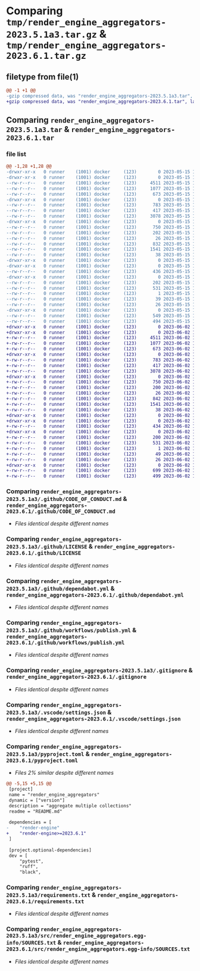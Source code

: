 # Comparing `tmp/render_engine_aggregators-2023.5.1a3.tar.gz` & `tmp/render_engine_aggregators-2023.6.1.tar.gz`

## filetype from file(1)

```diff
@@ -1 +1 @@
-gzip compressed data, was "render_engine_aggregators-2023.5.1a3.tar", last modified: Mon May 15 14:46:10 2023, max compression
+gzip compressed data, was "render_engine_aggregators-2023.6.1.tar", last modified: Fri Jun  2 12:40:45 2023, max compression
```

## Comparing `render_engine_aggregators-2023.5.1a3.tar` & `render_engine_aggregators-2023.6.1.tar`

### file list

```diff
@@ -1,28 +1,28 @@
-drwxr-xr-x   0 runner    (1001) docker     (123)        0 2023-05-15 14:46:10.743439 render_engine_aggregators-2023.5.1a3/
-drwxr-xr-x   0 runner    (1001) docker     (123)        0 2023-05-15 14:46:10.739439 render_engine_aggregators-2023.5.1a3/.github/
--rw-r--r--   0 runner    (1001) docker     (123)     4511 2023-05-15 14:45:51.000000 render_engine_aggregators-2023.5.1a3/.github/CODE_OF_CONDUCT.md
--rw-r--r--   0 runner    (1001) docker     (123)     1077 2023-05-15 14:45:51.000000 render_engine_aggregators-2023.5.1a3/.github/LICENSE
--rw-r--r--   0 runner    (1001) docker     (123)      673 2023-05-15 14:45:51.000000 render_engine_aggregators-2023.5.1a3/.github/dependabot.yml
-drwxr-xr-x   0 runner    (1001) docker     (123)        0 2023-05-15 14:46:10.739439 render_engine_aggregators-2023.5.1a3/.github/workflows/
--rw-r--r--   0 runner    (1001) docker     (123)      783 2023-05-15 14:45:51.000000 render_engine_aggregators-2023.5.1a3/.github/workflows/publish.yml
--rw-r--r--   0 runner    (1001) docker     (123)      417 2023-05-15 14:45:51.000000 render_engine_aggregators-2023.5.1a3/.github/workflows/test.yml
--rw-r--r--   0 runner    (1001) docker     (123)     3078 2023-05-15 14:45:51.000000 render_engine_aggregators-2023.5.1a3/.gitignore
-drwxr-xr-x   0 runner    (1001) docker     (123)        0 2023-05-15 14:46:10.739439 render_engine_aggregators-2023.5.1a3/.vscode/
--rw-r--r--   0 runner    (1001) docker     (123)      750 2023-05-15 14:45:51.000000 render_engine_aggregators-2023.5.1a3/.vscode/settings.json
--rw-r--r--   0 runner    (1001) docker     (123)      202 2023-05-15 14:46:10.743439 render_engine_aggregators-2023.5.1a3/PKG-INFO
--rw-r--r--   0 runner    (1001) docker     (123)       26 2023-05-15 14:45:51.000000 render_engine_aggregators-2023.5.1a3/README.md
--rw-r--r--   0 runner    (1001) docker     (123)      832 2023-05-15 14:45:51.000000 render_engine_aggregators-2023.5.1a3/pyproject.toml
--rw-r--r--   0 runner    (1001) docker     (123)     1541 2023-05-15 14:45:51.000000 render_engine_aggregators-2023.5.1a3/requirements.txt
--rw-r--r--   0 runner    (1001) docker     (123)       38 2023-05-15 14:46:10.743439 render_engine_aggregators-2023.5.1a3/setup.cfg
-drwxr-xr-x   0 runner    (1001) docker     (123)        0 2023-05-15 14:46:10.735439 render_engine_aggregators-2023.5.1a3/src/
-drwxr-xr-x   0 runner    (1001) docker     (123)        0 2023-05-15 14:46:10.739439 render_engine_aggregators-2023.5.1a3/src/render_engine_aggregators/
--rw-r--r--   0 runner    (1001) docker     (123)      436 2023-05-15 14:45:51.000000 render_engine_aggregators-2023.5.1a3/src/render_engine_aggregators/feed.py
-drwxr-xr-x   0 runner    (1001) docker     (123)        0 2023-05-15 14:46:10.743439 render_engine_aggregators-2023.5.1a3/src/render_engine_aggregators.egg-info/
--rw-r--r--   0 runner    (1001) docker     (123)      202 2023-05-15 14:46:10.000000 render_engine_aggregators-2023.5.1a3/src/render_engine_aggregators.egg-info/PKG-INFO
--rw-r--r--   0 runner    (1001) docker     (123)      531 2023-05-15 14:46:10.000000 render_engine_aggregators-2023.5.1a3/src/render_engine_aggregators.egg-info/SOURCES.txt
--rw-r--r--   0 runner    (1001) docker     (123)        1 2023-05-15 14:46:10.000000 render_engine_aggregators-2023.5.1a3/src/render_engine_aggregators.egg-info/dependency_links.txt
--rw-r--r--   0 runner    (1001) docker     (123)       39 2023-05-15 14:46:10.000000 render_engine_aggregators-2023.5.1a3/src/render_engine_aggregators.egg-info/requires.txt
--rw-r--r--   0 runner    (1001) docker     (123)       26 2023-05-15 14:46:10.000000 render_engine_aggregators-2023.5.1a3/src/render_engine_aggregators.egg-info/top_level.txt
-drwxr-xr-x   0 runner    (1001) docker     (123)        0 2023-05-15 14:46:10.743439 render_engine_aggregators-2023.5.1a3/tests/
--rw-r--r--   0 runner    (1001) docker     (123)      549 2023-05-15 14:45:51.000000 render_engine_aggregators-2023.5.1a3/tests/conftest.py
--rw-r--r--   0 runner    (1001) docker     (123)      494 2023-05-15 14:45:51.000000 render_engine_aggregators-2023.5.1a3/tests/test.py
+drwxr-xr-x   0 runner    (1001) docker     (123)        0 2023-06-02 12:40:45.328022 render_engine_aggregators-2023.6.1/
+drwxr-xr-x   0 runner    (1001) docker     (123)        0 2023-06-02 12:40:45.324022 render_engine_aggregators-2023.6.1/.github/
+-rw-r--r--   0 runner    (1001) docker     (123)     4511 2023-06-02 12:40:25.000000 render_engine_aggregators-2023.6.1/.github/CODE_OF_CONDUCT.md
+-rw-r--r--   0 runner    (1001) docker     (123)     1077 2023-06-02 12:40:25.000000 render_engine_aggregators-2023.6.1/.github/LICENSE
+-rw-r--r--   0 runner    (1001) docker     (123)      673 2023-06-02 12:40:25.000000 render_engine_aggregators-2023.6.1/.github/dependabot.yml
+drwxr-xr-x   0 runner    (1001) docker     (123)        0 2023-06-02 12:40:45.324022 render_engine_aggregators-2023.6.1/.github/workflows/
+-rw-r--r--   0 runner    (1001) docker     (123)      783 2023-06-02 12:40:25.000000 render_engine_aggregators-2023.6.1/.github/workflows/publish.yml
+-rw-r--r--   0 runner    (1001) docker     (123)      417 2023-06-02 12:40:25.000000 render_engine_aggregators-2023.6.1/.github/workflows/test.yml
+-rw-r--r--   0 runner    (1001) docker     (123)     3078 2023-06-02 12:40:25.000000 render_engine_aggregators-2023.6.1/.gitignore
+drwxr-xr-x   0 runner    (1001) docker     (123)        0 2023-06-02 12:40:45.324022 render_engine_aggregators-2023.6.1/.vscode/
+-rw-r--r--   0 runner    (1001) docker     (123)      750 2023-06-02 12:40:25.000000 render_engine_aggregators-2023.6.1/.vscode/settings.json
+-rw-r--r--   0 runner    (1001) docker     (123)      200 2023-06-02 12:40:45.328022 render_engine_aggregators-2023.6.1/PKG-INFO
+-rw-r--r--   0 runner    (1001) docker     (123)       26 2023-06-02 12:40:25.000000 render_engine_aggregators-2023.6.1/README.md
+-rw-r--r--   0 runner    (1001) docker     (123)      842 2023-06-02 12:40:25.000000 render_engine_aggregators-2023.6.1/pyproject.toml
+-rw-r--r--   0 runner    (1001) docker     (123)     1541 2023-06-02 12:40:25.000000 render_engine_aggregators-2023.6.1/requirements.txt
+-rw-r--r--   0 runner    (1001) docker     (123)       38 2023-06-02 12:40:45.328022 render_engine_aggregators-2023.6.1/setup.cfg
+drwxr-xr-x   0 runner    (1001) docker     (123)        0 2023-06-02 12:40:45.324022 render_engine_aggregators-2023.6.1/src/
+drwxr-xr-x   0 runner    (1001) docker     (123)        0 2023-06-02 12:40:45.324022 render_engine_aggregators-2023.6.1/src/render_engine_aggregators/
+-rw-r--r--   0 runner    (1001) docker     (123)      434 2023-06-02 12:40:25.000000 render_engine_aggregators-2023.6.1/src/render_engine_aggregators/feed.py
+drwxr-xr-x   0 runner    (1001) docker     (123)        0 2023-06-02 12:40:45.328022 render_engine_aggregators-2023.6.1/src/render_engine_aggregators.egg-info/
+-rw-r--r--   0 runner    (1001) docker     (123)      200 2023-06-02 12:40:45.000000 render_engine_aggregators-2023.6.1/src/render_engine_aggregators.egg-info/PKG-INFO
+-rw-r--r--   0 runner    (1001) docker     (123)      531 2023-06-02 12:40:45.000000 render_engine_aggregators-2023.6.1/src/render_engine_aggregators.egg-info/SOURCES.txt
+-rw-r--r--   0 runner    (1001) docker     (123)        1 2023-06-02 12:40:45.000000 render_engine_aggregators-2023.6.1/src/render_engine_aggregators.egg-info/dependency_links.txt
+-rw-r--r--   0 runner    (1001) docker     (123)       49 2023-06-02 12:40:45.000000 render_engine_aggregators-2023.6.1/src/render_engine_aggregators.egg-info/requires.txt
+-rw-r--r--   0 runner    (1001) docker     (123)       26 2023-06-02 12:40:45.000000 render_engine_aggregators-2023.6.1/src/render_engine_aggregators.egg-info/top_level.txt
+drwxr-xr-x   0 runner    (1001) docker     (123)        0 2023-06-02 12:40:45.328022 render_engine_aggregators-2023.6.1/tests/
+-rw-r--r--   0 runner    (1001) docker     (123)      699 2023-06-02 12:40:25.000000 render_engine_aggregators-2023.6.1/tests/conftest.py
+-rw-r--r--   0 runner    (1001) docker     (123)      499 2023-06-02 12:40:25.000000 render_engine_aggregators-2023.6.1/tests/test.py
```

### Comparing `render_engine_aggregators-2023.5.1a3/.github/CODE_OF_CONDUCT.md` & `render_engine_aggregators-2023.6.1/.github/CODE_OF_CONDUCT.md`

 * *Files identical despite different names*

### Comparing `render_engine_aggregators-2023.5.1a3/.github/LICENSE` & `render_engine_aggregators-2023.6.1/.github/LICENSE`

 * *Files identical despite different names*

### Comparing `render_engine_aggregators-2023.5.1a3/.github/dependabot.yml` & `render_engine_aggregators-2023.6.1/.github/dependabot.yml`

 * *Files identical despite different names*

### Comparing `render_engine_aggregators-2023.5.1a3/.github/workflows/publish.yml` & `render_engine_aggregators-2023.6.1/.github/workflows/publish.yml`

 * *Files identical despite different names*

### Comparing `render_engine_aggregators-2023.5.1a3/.gitignore` & `render_engine_aggregators-2023.6.1/.gitignore`

 * *Files identical despite different names*

### Comparing `render_engine_aggregators-2023.5.1a3/.vscode/settings.json` & `render_engine_aggregators-2023.6.1/.vscode/settings.json`

 * *Files identical despite different names*

### Comparing `render_engine_aggregators-2023.5.1a3/pyproject.toml` & `render_engine_aggregators-2023.6.1/pyproject.toml`

 * *Files 2% similar despite different names*

```diff
@@ -5,15 +5,15 @@
 [project]
 name = "render_engine_aggregators"
 dynamic = ["version"]
 description = "aggregate multiple collections"
 readme = "README.md"
 
 dependencies = [
-    "render-engine"
+    "render-engine>=2023.6.1"
 ]
 
 [project.optional-dependencies]
 dev = [
     "pytest",
     "ruff",
     "black",
```

### Comparing `render_engine_aggregators-2023.5.1a3/requirements.txt` & `render_engine_aggregators-2023.6.1/requirements.txt`

 * *Files identical despite different names*

### Comparing `render_engine_aggregators-2023.5.1a3/src/render_engine_aggregators.egg-info/SOURCES.txt` & `render_engine_aggregators-2023.6.1/src/render_engine_aggregators.egg-info/SOURCES.txt`

 * *Files identical despite different names*

